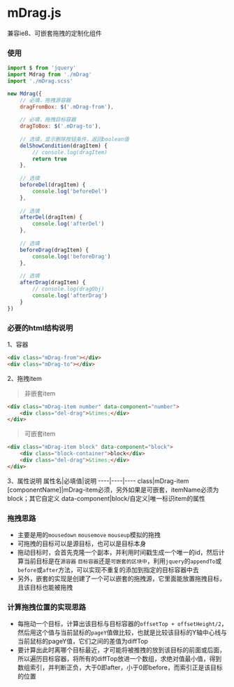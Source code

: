 # mDrag.js
兼容ie8、可嵌套拖拽的定制化组件

### 使用
```js
import $ from 'jquery'
import Mdrag from './mDrag'
import './mDrag.scss'

new Mdrag({
    // 必填，拖拽源容器
    dragFromBox: $('.mDrag-from'),
    
    // 必填，拖拽目标容器
    dragToBox: $('.mDrag-to'),
    
    // 选填，显示删除按钮条件，返回boolean值
    delShowCondition(dragItem) {
        // console.log(dragItem)
        return true
    },
    
    // 选填
    beforeDel(dragItem) {
        console.log('beforeDel')
    },
    
    // 选填
    afterDel(dragItem) {
        console.log('afterDel')
    },
    
    // 选填
    beforeDrag(dragItem) {
        console.log('beforeDrag')
    },
    
    // 选填
    afterDrag(dragItem) {
        // console.log(dragObj)
        console.log('afterDrag')
    }
})
```

### 必要的html结构说明
1、容器
```html
<div class="mDrag-from"></div>
<div class="mDrag-to"></div>
```

2、拖拽item
> 非嵌套item
```html
<div class="mDrag-item number" data-component="number">
    <div class="del-drag">&times;</div>
</div>
```
> 可嵌套item
```html
<div class="mDrag-item block" data-component="block">
    <div class="block-container">block</div>
    <div class="del-drag">&times;</div>
</div>
```

3、属性说明
属性名|必填值|说明
----|----|----
class|mDrag-item [componentName]|mDrag-item必须，另外如果是可嵌套，itemName必须为block；其它自定义
data-component|block/自定义|唯一标识item的属性

### 拖拽思路
+ 主要是用的`mousedown` `mousemove` `mouseup`模拟的拖拽
+ 可拖拽的目标可以是源目标，也可以是目标本身
+ 拖动目标时，会首先克隆一个副本，并利用时间戳生成一个唯一的id，然后计算当前目标是在`源容器` `目标容器`还是`可嵌套的区块中`，利用`jquery`的`appendTo`或`before`或`after`方法，可以实现不重复的添加到指定的目标容器中去
+ 另外，嵌套的实现是创建了一个可以嵌套的拖拽源，它里面能放置拖拽目标，且该目标也能被拖拽

### 计算拖拽位置的实现思路
+ 每拖动一个目标，计算出该目标与目标容器的`offsetTop + offsetHeight/2`，然后用这个值与当前鼠标的`pageY`值做比较，也就是比较该目标的Y轴中心线与当前鼠标的pageY值，它们之间的差值为diffTop
+ 要计算出此时离哪个目标最近，才可能将被推拽的放到该目标的前面或后面，所以遍历目标容器，将所有的diffTop放进一个数组，求绝对值最小值，得到数组索引，并判断正负，大于0即after，小于0即before，而索引正是该目标的位置


